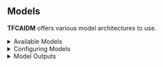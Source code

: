 ## Models

<strong>TFCAIDM</strong> offers various model architectures to use.

<details>
<summary>Available Models</summary>

All models are configurable and interchangeable, i.e. hyperparameters are easily tunable (number of layers, number of channels, growth factor, pooling method, etc.) and different layer configurations are also available for all of the implemented model architectures.

<strong>Architectures Implemented</strong>

_Hyperlinks linked to arxiv._

- [x] [Deep CNN](https://arxiv.org/abs/2004.02806) (survey paper)
- [x] [ResNet](https://arxiv.org/abs/1512.03385)
- [x] [UNet](https://arxiv.org/abs/1505.04597)
- [x] [UNet++](https://arxiv.org/abs/1807.10165)
- [x] [UNet3+](https://arxiv.org/abs/2004.08790)

<strong>Layers Implemented</strong>

- [x] [ASPP: Atrous Spatial Pyramid Pooling](https://arxiv.org/abs/1606.00915v2)
- [x] [Attention Gate](https://arxiv.org/abs/1804.03999)
- [x] [DenseNet](https://arxiv.org/abs/1608.06993)
- [x] [CSPNet](https://arxiv.org/abs/1911.11929)
- [x] [CBAM: Convolutional Block Attention Module](https://arxiv.org/abs/1807.06521)
- [x] [ECA-Net: Efficient Channel Attention for Deep CNNs](https://arxiv.org/abs/1910.03151)
- [x] [Inception: Going Deeper with Convolutions](https://arxiv.org/abs/1409.4842)
- [x] [PSPNet: Pyramid Scene Parsing Network](https://arxiv.org/abs/1612.01105)
- [x] [SE-Net: Squeeze-and-Excitation Networks](https://arxiv.org/abs/1709.01507)
- [x] [U2-Net: Going Deeper with Nested U-Structure for Salient Object Detection](https://arxiv.org/abs/2005.09007)
- [x] [Depthwise Separable Convolutions](https://arxiv.org/abs/1610.02357) (currently experimental, performance is not great)
- [x] [CoordConv: An Intriguing Failing of CNNs](https://arxiv.org/abs/1807.03247) (applied to the input layer only)

</details>

<details>
<summary>Configuring Models</summary>

All models are configurable through a yaml file. See [`configs`](https://github.com/Brandhsu/tfcaidm-pkg/tree/main/configs) for more information, namely yamls with the name `pipeline.yml` (note: the name is just a convention and can be changed).

<strong>Input blocks aka.</strong> `iblock`

These blocks are placed in the first layer of the network. A network will use only one specific `iblock` per creation.

```python
# --- Available blocks:

iblock = {
    'none':       # Raw Input
    'coord':      # concat( CoordConv ; Raw Input )
}

```

<strong>Encoder blocks aka.</strong> `eblock`

These blocks are placed in the encoder portion of the network. A network will use only one specific `eblock` per creation.

```python
# --- Available blocks:

eblock = {
    'aspp':      # Atrous Spatial Pyramid Pooling
    'acsp':      # Atrous Cascaded Spatial Pooling
    'wasp':      # Waterfall Atrous Spatial Pooling
    'cbam':      # Convolutional Block Attention Module
    'conv':      # Convolutional Neural Network
    'csp':       # A New Backbone that can Enhance Learning Capability of CNN
    'dense':     # Densely Connected Convolutional Networks
    'eca':       # Efficient Channel Attention for Deep Convolutional Neural Networks
    'inception'  # Going Deeper with Convolutions
    'psp':       # Pyramid Scene Parsing Network
    'se':        # Squeeze-and-Excitation Networks
    'u2net':     # Going Deeper with Nested U-Structure for Salient Object Detection
}

```

<strong>Decoder blocks aka.</strong> `dblock`

These blocks are placed in the decoder portion of the network. A network will use only one specific `dblock` per creation.

```python
# --- Available blocks:

dblock = {
    'attention': # Attention U-Net
    'convgru':   # Convolutional Gated Recurrent Network
    'conv':      # Transposed Convolutional Neural Network
}

```

<strong>Pooling layers aka.</strong> `pool_type`

These pooling layers are used throughout the network. A network will use only one specific `pool_type` per creation.

```python
# --- Available elayer:

pool_type = {
    'max':       # Max Pooling
    'avg':       # Average Pooling
    'conv':      # Strided Convolution
    'aspp':      # Atrous Spatial Pyramid Pooling
    'acsp':      # Atrous Cascaded Spatial Pooling
    'wasp':      # Waterfall Atrous Spatial Pooling
}

```

<strong>Aggregation layers aka.</strong> `agg_type`

These aggregation layers are used when combining encoder and decoder features in a UNet. A network will use only one specific `agg_type` per creation.

NOTE: this is not implemented yet!

```python
# --- Available elayer:

agg_type = {
    'add':       # Add features
    'mean':      # Average features
    'concat':    # Concat features
}

```

</details>

<details>
<summary>Model Outputs</summary>

When accessing an automatically generated model through:

```python
from tfcaidm.models import registry
from tfcaidm.models import head

backbone = registry.custom_mode()
outputs = backbone(**hyperparams["model"]) # feed model args
encoder = head.Encoder.last_layer(**outputs) # get last encoder layer
```

Var `outputs` will contain a dictionary of layers `{"encoders", "decoder", "full_res"}` which correspond to the post-activation outputs of a model block. Var `encoder` will contain the last encoder block output using some helper functions defined in the `head` module.

</details>
